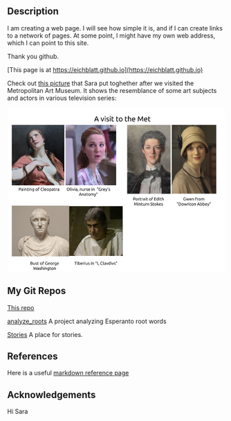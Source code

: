 ## Description 

I am creating a web page. I will see how simple it is, and if I can create links to a network of pages. 
At some point, I might have my own web address, which I can point to this site.

Thank you github.

[This page is at https://eichblatt.github.io](https://eichblatt.github.io)

Check out [this picture](Actors%20and%20Art%20Comparison.png) that Sara put toghether after we visited the Metropolitan Art Museum. It shows the resemblance of some art subjects and actors in various television series:

![alt text](Actors%20and%20Art%20Comparison.png "Actors and Art Subjects")


## My Git Repos
[This repo](https://github.com/eichblatt/eichblatt.github.io)

[analyze_roots](https://eichblatt.github.io/analyze_roots) A project analyzing Esperanto root words

[Stories](https://eichblatt.github.io/stories) A place for stories.

## References

Here is a useful [markdown reference page](https://github.com/adam-p/markdown-here/wiki/Markdown-Cheatsheet#links)

## Acknowledgements
Hi Sara
